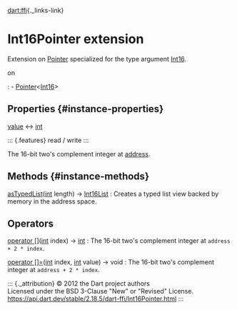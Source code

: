 [dart:ffi](../dart-ffi/dart-ffi-library){._links-link}

Int16Pointer extension
======================

Extension on [Pointer](pointer-class) specialized for the type argument
[Int16](int16-class).

on

:   -   [Pointer](pointer-class)\<[Int16](int16-class)\>

Properties {#instance-properties}
----------

[value](int16pointer/value) ↔ [int](../dart-core/int-class)

::: {.features}
read / write
:::

The 16-bit two\'s complement integer at [address](pointer/address).

Methods {#instance-methods}
-------

[asTypedList](int16pointer/astypedlist)([int](../dart-core/int-class) length) → [Int16List](../dart-typed_data/int16list-class)
:   Creates a typed list view backed by memory in the address space.

Operators
---------

[operator \[\]](int16pointer/operator_get)([int](../dart-core/int-class) index) → [int](../dart-core/int-class)
:   The 16-bit two\'s complement integer at `address + 2 * index`.

[operator \[\]=](int16pointer/operator_put)([int](../dart-core/int-class) index, [int](../dart-core/int-class) value) → void
:   The 16-bit two\'s complement integer at `address + 2 * index`.

::: {._attribution}
© 2012 the Dart project authors\
Licensed under the BSD 3-Clause \"New\" or \"Revised\" License.\
<https://api.dart.dev/stable/2.18.5/dart-ffi/Int16Pointer.html>
:::
